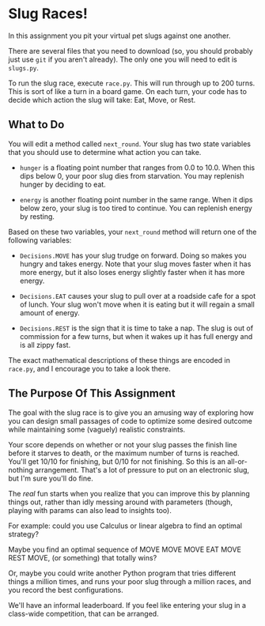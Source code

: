 Slug Races!
============

In this assignment you pit your virtual pet slugs against one another.

There are several files that you need to download (so, you should
probably just use `git` if you aren't already). The only one you will
need to edit is `slugs.py`.

To run the slug race, execute `race.py`. This will run through up to
200 turns. This is sort of like a turn in a board game. On each turn,
your code has to decide which action the slug will take: Eat, Move, or
Rest.

What to Do
--------

You will edit a method called `next_round`. Your slug has two state
variables that you should use to determine what action you can take.

* `hunger` is a floating point number that ranges from 0.0 to
  10.0. When this dips below 0, your poor slug dies from
  starvation. You may replenish hunger by deciding to eat.

* `energy` is another floating point number in the same range. When it
  dips below zero, your slug is too tired to continue. You can
  replenish energy by resting.
  
Based on these two variables, your `next_round` method will return one
of the following variables:

* `Decisions.MOVE` has your slug trudge on forward. Doing so makes you
  hungry and takes energy. Note that your slug moves faster when it
  has more energy, but it also loses energy slightly faster when it
  has more energy. 

* `Decisions.EAT` causes your slug to pull over at a roadside cafe for
  a spot of lunch. Your slug won't move when it is eating but it will
  regain a small amount of energy.

* `Decisions.REST` is the sign that it is time to take a nap. The slug
  is out of commission for a few turns, but when it wakes up it has
  full energy and is all zippy fast.
 
The exact mathematical descriptions of these things are encoded in
`race.py`, and I encourage you to take a look there.

The Purpose Of This Assignment
---------

The goal with the slug race is to give you an amusing way of exploring
how you can design small passages of code to optimize some desired
outcome while maintaining some (vaguely) realistic constraints.

Your score depends on whether or not your slug passes the finish line
before it starves to death, or the maximum number of turns is
reached. You'll get 10/10 for finishing, but 0/10 for not
finishing. So this is an all-or-nothing arrangement. That's a lot of
pressure to put on an electronic slug, but I'm sure you'll do fine.

The _real_ fun starts when you realize that you can improve this by
planning things out, rather than idly messing around with parameters
(though, playing with params can also lead to insights too).

For example: could you use Calculus or linear algebra to find an
optimal strategy?

Maybe you find an optimal sequence of MOVE MOVE MOVE EAT MOVE REST
MOVE, (or something) that totally wins?

Or, maybe you could write another Python program that tries different
things a million times, and runs your poor slug through a million
races, and you record the best configurations.

We'll have an informal leaderboard. If you feel like entering your
slug in a class-wide competition, that can be arranged.

